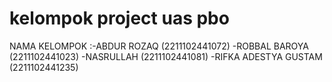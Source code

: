 # kelompok project uas pbo
NAMA KELOMPOK :-ABDUR ROZAQ (2211102441072)
               -ROBBAL BAROYA (2211102441023)
               -NASRULLAH (2211102441081)
               -RIFKA ADESTYA GUSTAM (2211102441235)
